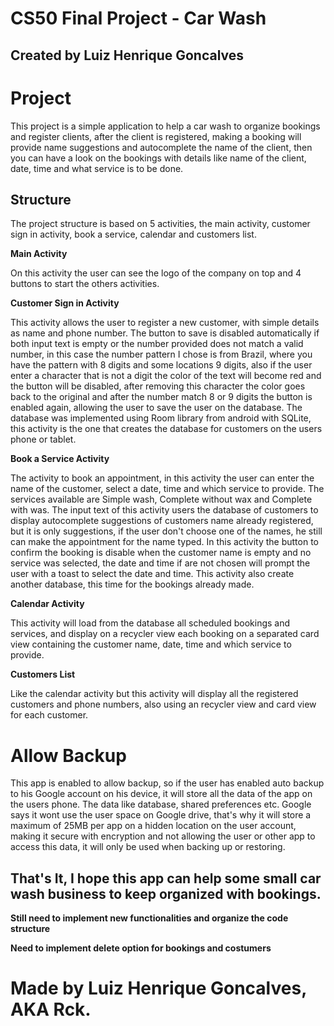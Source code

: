 # CS50 Final Project - Car Wash
## Created by Luiz Henrique Goncalves

# Project

This project is a simple application to help a car wash to organize bookings and register clients, after the client is registered, making a booking will provide name suggestions and autocomplete the name of the client, then you can have a look on the bookings with details like name of the client, date, time and what service is to be done.

## Structure

The project structure is based on 5 activities, the main activity, customer sign in activity, book a service, calendar and customers list.

**Main Activity**

On this activity the user can see the logo of the company on top and 4 buttons to start the others activities.

**Customer Sign in Activity**

This activity allows the user to register a new customer, with simple details as name and phone number. The button to save is disabled automatically if both input text is empty or the number provided does not match a valid number, in this case the number pattern I chose is from Brazil, where you have the pattern with 8 digits and some locations 9 digits, also if the user enter a character that is not a digit the color of the text will become red and the button will be disabled, after removing this character the color goes back to the original and after the number match 8 or 9 digits the button is enabled again, allowing the user to save the user on the database.
The database was implemented using Room library from android with SQLite, this activity is the one that creates the database for customers on the users phone or tablet.

**Book a Service Activity**

The activity to book an appointment, in this activity the user can enter the name of the customer, select a date, time and which service to provide. The services available are Simple wash, Complete without wax and Complete with was.
The input text of this activity users the database of customers to display autocomplete suggestions of customers name already registered, but it is only suggestions, if the user don't choose one of the names, he still can make the appointment for the name typed.
In this activity the button to confirm the booking is disable when the customer name is empty and no service was selected, the date and time if are not chosen will prompt the user with a toast to select the date and time.
This activity also create another database, this time for the bookings already made.

**Calendar Activity**

This activity will load from the database all scheduled bookings and services, and display on a recycler view each booking on a separated card view containing the customer name, date, time and which service to provide.

**Customers List** 

Like the calendar activity but this activity will display all the registered customers and phone numbers, also using an recycler view and card view for each customer.

# Allow Backup

This app is enabled to allow backup, so if the user has enabled auto backup to his Google account on his device, it will store all the data of the app on the users phone. The data like database, shared preferences etc. Google says it wont use the user space on Google drive, that's why it will store a maximum of 25MB per app on a hidden location on the user account, making it secure with encryption and not allowing the user or other app to access this data, it will only be used when backing up or restoring.

## That's It, I hope this app can help some small car wash business to keep organized with bookings.

**Still need to implement new functionalities and organize the code structure**

**Need to implement delete option for bookings and costumers**

# Made by Luiz Henrique Goncalves, AKA Rck.



